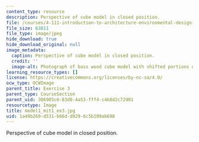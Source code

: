 ```yaml
---
content_type: resource
description: Perspective of cube model in closed position.
file: /courses/4-111-introduction-to-architecture-environmental-design-spring-2014/1a49b269d531b66dd9296c5b109ab698_model1_mit1_ex3.jpg
file_size: 63811
file_type: image/jpeg
hide_download: true
hide_download_original: null
image_metadata:
  caption: Perspective of cube model in closed position.
  credit: ''
  image-alt: Photograph of bass wood cube model with shifted portions of the cube.
learning_resource_types: []
license: https://creativecommons.org/licenses/by-nc-sa/4.0/
ocw_type: OCWImage
parent_title: Exercise 3
parent_type: CourseSection
parent_uid: 306905c6-83d8-4a53-fff4-c4b8d2c72901
resourcetype: Image
title: model1_mit1_ex3.jpg
uid: 1a49b269-d531-b66d-d929-6c5b109ab698
---
```

Perspective of cube model in closed position.